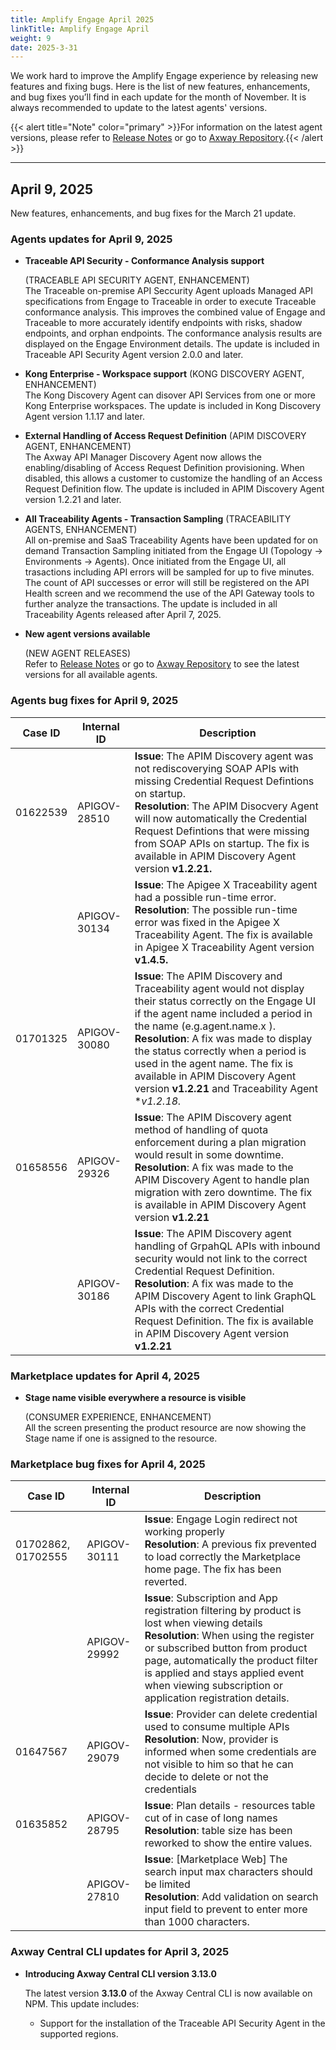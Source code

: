 ```yaml
---
title: Amplify Engage April 2025
linkTitle: Amplify Engage April
weight: 9
date: 2025-3-31
---
```

We work hard to improve the Amplify Engage experience by releasing new features and fixing bugs. Here is the list of new features, enhancements, and bug fixes you’ll find in each update for the month of November. It is always recommended to update to the latest agents' versions.

{{< alert title="Note" color="primary" >}}For information on the latest agent versions, please refer to [Release Notes](/docs/amplify_relnotes) or go to [Axway Repository](https://repository.axway.com/catalog?q=agents).{{< /alert >}}

---

## April 9, 2025

New features, enhancements, and bug fixes for the March 21 update.

### Agents updates for April 9, 2025

* **Traceable API Security - Conformance Analysis support**
  
  (TRACEABLE API SECURITY AGENT, ENHANCEMENT)</br>
  The Traceable on-premise API Seccurity Agent uploads Managed API specifications from Engage to Traceable in order to execute Traceable conformance analysis. This improves the combined value of Engage and Traceable to more accurately identify endpoints with risks, shadow endpoints, and orphan endpoints.  The conformance analysis results are displayed on the Engage Environment details. The update is included in Traceable API Security Agent version 2.0.0 and later.

* **Kong Enterprise - Workspace support**
  (KONG DISCOVERY AGENT, ENHANCEMENT)</br>
  The Kong Discovery Agent can disover API Services from one or more Kong Enterprise workspaces. The update is included in Kong Discovery Agent version 1.1.17 and later.

* **External Handling of Access Request Definition**
  (APIM DISCOVERY AGENT, ENHANCEMENT)</br>
  The Axway API Manager Discovery Agent now allows the enabling/disabling of Access Request Definition provisioning.  When disabled, this allows a customer to customize the handling of an Access Request Definition flow. The update is included in APIM Discovery Agent version 1.2.21 and later.

* **All Traceability Agents - Transaction Sampling**
  (TRACEABILITY AGENTS, ENHANCEMENT)</br>
  All on-premise and SaaS Traceability Agents have been updated for on demand Transaction Sampling initiated from the Engage UI (Topology -> Environments -> Agents). Once initiated from the Engage UI, all trasactions including API errors will be sampled for up to five minutes. The count of API successes or error will still be registered on the API Health screen and we recommend the use of the API Gateway tools to further analyze the transactions. The update is included in all Traceability Agents released after April 7, 2025.

* **New agent versions available**

  (NEW AGENT RELEASES)</br>
  Refer to [Release Notes](/docs/amplify_relnotes) or go to [Axway Repository](https://repository.axway.com/catalog?q=agents) to see the latest versions for all available agents.

### Agents bug fixes for April 9, 2025

| Case ID | Internal ID | Description |
|-------------|--------------|---------------------------------------------------|
| 01622539 | APIGOV-28510 | **Issue**: The APIM Discovery agent was not rediscoverying SOAP APIs with missing Credential Request Defintions on startup. <br/>**Resolution**: The APIM Disocvery Agent will now automatically the Credential Request Defintions that were missing from SOAP APIs on startup. The fix is available in APIM Discovery Agent version **v1.2.21.**|
| | APIGOV-30134 | **Issue**: The Apigee X Traceability agent had a possible run-time error. <br/>**Resolution**: The possible run-time error was fixed in the Apigee X Traceability Agent. The fix is available in Apigee X Traceability Agent version **v1.4.5.**|
| 01701325 | APIGOV-30080 | **Issue**: The APIM Discovery and Traceability agent would not display their status correctly on the Engage UI if the agent name included a period in the name (e.g.agent.name.x ). <br/>**Resolution**: A fix was made to display the status correctly when a period is used in the agent name. The fix is available in APIM Discovery Agent version **v1.2.21** and Traceability Agent **v1.2.18.*|
| 01658556 | APIGOV-29326 | **Issue**: The APIM Discovery agent method of handling of quota enforcement during a plan migration would result in some downtime. <br/>**Resolution**: A fix was made to the APIM Discovery Agent to handle plan migration with zero downtime.  The fix is available in APIM Discovery Agent version **v1.2.21**|
| | APIGOV-30186 | **Issue**: The APIM Discovery agent handling of GrpahQL APIs with inbound security would not link to the correct Credential Request Definition. <br/>**Resolution**: A fix was made to the APIM Discovery Agent to link GraphQL APIs with the correct Credential Request Definition.  The fix is available in APIM Discovery Agent version **v1.2.21**|

### Marketplace updates for April 4, 2025

* **Stage name visible everywhere a resource is visible**

  (CONSUMER EXPERIENCE, ENHANCEMENT)</br>
  All the screen presenting the product resource are now showing the Stage name if one is assigned to the resource.

### Marketplace bug fixes for April 4, 2025

| Case ID | Internal ID | Description |
|-------------|--------------|---------------------------------------------------|
| 01702862, 01702555 | APIGOV-30111 | **Issue**: Engage Login redirect not working properly <br/>**Resolution**:  A previous fix prevented to load correctly the Marketplace home page. The fix has been reverted. |
| | APIGOV-29992 | **Issue**: Subscription and App registration filtering by product is lost when viewing details <br/>**Resolution**: When using the register or subscribed button from product page, automatically the product filter is applied and stays applied event when viewing subscription or application registration details. |
| 01647567 | APIGOV-29079 | **Issue**: Provider can delete credential used to consume multiple APIs <br/>**Resolution**: Now, provider is informed when some credentials are not visible to him so that he can decide to delete or not the credentials |
| 01635852 | APIGOV-28795 | **Issue**: Plan details - resources table cut of in case of long names <br/>**Resolution**: table size has been reworked to show the entire values. |
| | APIGOV-27810 | **Issue**: [Marketplace Web] The search input max characters should be limited <br/>**Resolution**: Add validation on search input field to prevent to enter more than 1000 characters. |

### Axway Central CLI updates for April 3, 2025

* **Introducing Axway Central CLI version 3.13.0**

  The latest version **3.13.0** of the Axway Central CLI is now available on NPM.  This update includes:
    * Support for the installation of the Traceable API Security Agent in the supported regions.
